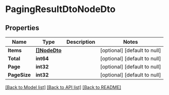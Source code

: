 # PagingResultDtoNodeDto

## Properties
Name | Type | Description | Notes
------------ | ------------- | ------------- | -------------
**Items** | [**[]NodeDto**](NodeDto.md) |  | [optional] [default to null]
**Total** | **int64** |  | [optional] [default to null]
**Page** | **int32** |  | [optional] [default to null]
**PageSize** | **int32** |  | [optional] [default to null]

[[Back to Model list]](../README.md#documentation-for-models) [[Back to API list]](../README.md#documentation-for-api-endpoints) [[Back to README]](../README.md)

